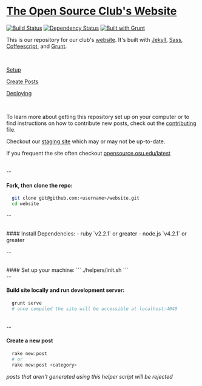 # [The Open Source Club's Website](https://opensource.osu.edu)

[![Build Status](https://travis-ci.org/OSUOSC/website.svg?branch=master)](https://travis-ci.org/OSUOSC/website)
[![Dependency Status](https://gemnasium.com/OSUOSC/open-source-club-website.svg)](https://gemnasium.com/OSUOSC/open-source-club-website)
[![Built with Grunt](https://cdn.gruntjs.com/builtwith.png)](http://gruntjs.com/)


This is our repository for our club's [website](https://opensource.osu.edu). It's built with [Jekyll](https://github.com/jekyll/jekyll), [Sass](https://github.com/sass/sass), [Coffeescript](https://github.com/jashkenas/coffeescript), and [Grunt](https://github.com/gruntjs/grunt).


<br>


[Setup](https://github.com/OSUOSC/website/blob/master/docs/setup.md)

[Create Posts](https://github.com/OSUOSC/website/blob/master/docs/new-post.md)

[Deploying](https://github.com/OSUOSC/website/blob/master/docs/deploying.md)

<br>

To learn more about getting this repository set up on your computer or to find instructions on how to contribute new posts, check out the [contributing](https://github.com/OSUOSC/website/blob/master/.github/CONTRIBUTING.md) file.

Checkout our [staging site](https://osuosc.github.io/website/) which may or may not be up-to-date.

If you frequent the site often checkout [opensource.osu.edu/latest](https://opensource.osu.edu/latest)

<br>
--
<br>

#### Fork, then clone the repo:
  ```bash
    git clone git@github.com:<username>/website.git
    cd website
  ```

--

<br>
#### Install Dependencies:
  - ruby `v2.2.1` or greater
  - node.js `v4.2.1` or greater

--

<br>
#### Set up your machine:
  ```
  ./helpers/init.sh
  ```

<br>
--
<br>

#### Build site locally and run development server:
  ```bash
    grunt serve
    # once compiled the site will be accessible at localhost:4040
  ```

<br>
--
<br>

#### Create a new post

  ```bash
    rake new:post
    # or
    rake new:post <category>
  ```

*posts that aren't generated using this helper script will be rejected*

<br>
